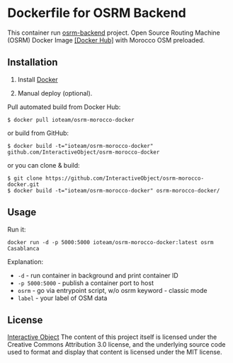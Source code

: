 # Dockerfile for OSRM Backend
This container run [osrm-backend](https://github.com/Project-OSRM/osrm-backend) project.
Open Source Routing Machine (OSRM) Docker Image [\[Docker Hub\]](https://hub.docker.com/r/ioteam/osrm-morocco-docker/) with Morocco OSM preloaded.

## Installation

1. Install [Docker](https://www.docker.com/)

2. Manual deploy (optional).

  Pull automated build from Docker Hub:
  ```
  $ docker pull ioteam/osrm-morocco-docker
  ```
  or build from GitHub:
  ```
  $ docker build -t="ioteam/osrm-morocco-docker" github.com/InteractiveObject/osrm-morocco-docker
  ```
  or you can clone & build:  
  ```
  $ git clone https://github.com/InteractiveObject/osrm-morocco-docker.git  
  $ docker build -t="ioteam/osrm-morocco-docker" osrm-morocco-docker/
  ```

## Usage
Run it:  
```
docker run -d -p 5000:5000 ioteam/osrm-morocco-docker:latest osrm Casablanca
```  

Explanation:  
- `-d` - run container in background and print container ID 
- `-p 5000:5000` - publish a container port to host
- `osrm` - go via entrypoint script, w/o osrm keyword - classic mode
- `label` - your label of OSM data


## License

[Interactive Object](https://interactive-object.com) The content of this project itself is licensed under the Creative Commons Attribution 3.0 license, and the underlying source code used to format and display that content is licensed under the MIT license.
